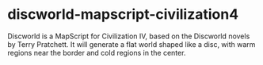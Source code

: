 # discworld-mapscript-civilization4
Discworld is a MapScript for Civilization IV, based on the Discworld novels by Terry Pratchett. It will generate a flat world shaped like a disc, with warm regions near the border and cold regions in the center.
